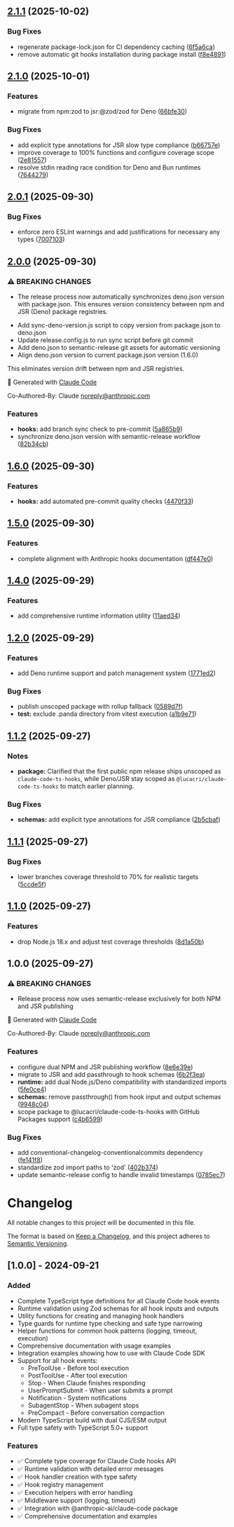 ## [2.1.1](https://github.com/lucacri/claude-code-ts-hooks/compare/v2.1.0...v2.1.1) (2025-10-02)

### Bug Fixes

* regenerate package-lock.json for CI dependency caching ([6f5a6ca](https://github.com/lucacri/claude-code-ts-hooks/commit/6f5a6ca32067d3027f3ecdd27f0f73f44d745256))
* remove automatic git hooks installation during package install ([f8e4891](https://github.com/lucacri/claude-code-ts-hooks/commit/f8e4891e7924e1813ee54f598e65040c21405346))

## [2.1.0](https://github.com/lucacri/claude-code-ts-hooks/compare/v2.0.1...v2.1.0) (2025-10-01)

### Features

* migrate from npm:zod to jsr:@zod/zod for Deno ([66bfe30](https://github.com/lucacri/claude-code-ts-hooks/commit/66bfe30b5866e0d696c32f8127227abca44687df))

### Bug Fixes

* add explicit type annotations for JSR slow type compliance ([b66757e](https://github.com/lucacri/claude-code-ts-hooks/commit/b66757e54446f9dd7fab6153a3f4dac8901fa3b3))
* improve coverage to 100% functions and configure coverage scope ([2e81557](https://github.com/lucacri/claude-code-ts-hooks/commit/2e815577aebdbae74e6a9c3189b0987fd53082da))
* resolve stdin reading race condition for Deno and Bun runtimes ([7644279](https://github.com/lucacri/claude-code-ts-hooks/commit/76442795c3a9c6cb2300d7cdb0342dffbc5bde96))

## [2.0.1](https://github.com/lucacri/claude-code-ts-hooks/compare/v2.0.0...v2.0.1) (2025-09-30)

### Bug Fixes

* enforce zero ESLint warnings and add justifications for necessary any types ([7007103](https://github.com/lucacri/claude-code-ts-hooks/commit/7007103d45a4e151d8c5f40cdbb759acd22868de))

## [2.0.0](https://github.com/lucacri/claude-code-ts-hooks/compare/v1.6.0...v2.0.0) (2025-09-30)

### ⚠ BREAKING CHANGES

* The release process now automatically synchronizes deno.json version with package.json. This ensures version consistency between npm and JSR (Deno) package registries.

- Add sync-deno-version.js script to copy version from package.json to deno.json
- Update release.config.js to run sync script before git commit
- Add deno.json to semantic-release git assets for automatic versioning
- Align deno.json version to current package.json version (1.6.0)

This eliminates version drift between npm and JSR registries.

🤖 Generated with [Claude Code](https://claude.com/claude-code)

Co-Authored-By: Claude <noreply@anthropic.com>

### Features

* **hooks:** add branch sync check to pre-commit ([5a865b9](https://github.com/lucacri/claude-code-ts-hooks/commit/5a865b9e9fc9d16b5d99fbac70dc1b1638982597))
* synchronize deno.json version with semantic-release workflow ([82b34cb](https://github.com/lucacri/claude-code-ts-hooks/commit/82b34cb4dd83877758cf763d499d6b5d9b37f89b))

## [1.6.0](https://github.com/lucacri/claude-code-ts-hooks/compare/v1.5.0...v1.6.0) (2025-09-30)

### Features

* **hooks:** add automated pre-commit quality checks ([4470f33](https://github.com/lucacri/claude-code-ts-hooks/commit/4470f3364eec50166e3965e6c1e8564d9b19c444))

## [1.5.0](https://github.com/lucacri/claude-code-ts-hooks/compare/v1.4.0...v1.5.0) (2025-09-30)

### Features

* complete alignment with Anthropic hooks documentation ([df447e0](https://github.com/lucacri/claude-code-ts-hooks/commit/df447e00ac69e07e8b5bf60e44e0f071162e4466))

## [1.4.0](https://github.com/lucacri/claude-code-ts-hooks/compare/v1.3.0...v1.4.0) (2025-09-29)

### Features

* add comprehensive runtime information utility ([11aed34](https://github.com/lucacri/claude-code-ts-hooks/commit/11aed3491ef9f8bb353ad30113fe0a47062d0265))

## [1.2.0](https://github.com/lucacri/claude-code-ts-hooks/compare/v1.1.2...v1.2.0) (2025-09-29)

### Features

* add Deno runtime support and patch management system ([1771ed2](https://github.com/lucacri/claude-code-ts-hooks/commit/1771ed2a7b756a4ad4c5b100aa200b1ba0d9e18a))

### Bug Fixes

* publish unscoped package with rollup fallback ([0589d7f](https://github.com/lucacri/claude-code-ts-hooks/commit/0589d7fed22c2b20a7c3eefa46e7f69eff650c06))
* **test:** exclude .panda directory from vitest execution ([a1b9e71](https://github.com/lucacri/claude-code-ts-hooks/commit/a1b9e718bacf61446c73d7226fe2372ca3ccfe1c))

## [1.1.2](https://github.com/lucacri/claude-code-ts-hooks/compare/v1.1.1...v1.1.2) (2025-09-27)

### Notes

* **package:** Clarified that the first public npm release ships unscoped as `claude-code-ts-hooks`, while Deno/JSR stay scoped as `@lucacri/claude-code-ts-hooks` to match earlier planning.

### Bug Fixes

* **schemas:** add explicit type annotations for JSR compliance ([2b5cbaf](https://github.com/lucacri/claude-code-ts-hooks/commit/2b5cbafd319e754f7b52df62716eec02a3745bc1))

## [1.1.1](https://github.com/lucacri/claude-code-ts-hooks/compare/v1.1.0...v1.1.1) (2025-09-27)

### Bug Fixes

* lower branches coverage threshold to 70% for realistic targets ([5ccde5f](https://github.com/lucacri/claude-code-ts-hooks/commit/5ccde5ff55d97c91024960a09b38a25b84d45619))

## [1.1.0](https://github.com/lucacri/claude-code-ts-hooks/compare/v1.0.0...v1.1.0) (2025-09-27)

### Features

* drop Node.js 18.x and adjust test coverage thresholds ([8d1a50b](https://github.com/lucacri/claude-code-ts-hooks/commit/8d1a50b1a31fee9e9db7bde940eb07c6b1339eca))

## 1.0.0 (2025-09-27)

### ⚠ BREAKING CHANGES

* Release process now uses semantic-release exclusively for both NPM and JSR publishing

🤖 Generated with [Claude Code](https://claude.ai/code)

Co-Authored-By: Claude <noreply@anthropic.com>

### Features

* configure dual NPM and JSR publishing workflow ([8e6e39e](https://github.com/lucacri/claude-code-ts-hooks/commit/8e6e39e467a81b04db9b0a17ac4884f66bd73baa))
* migrate to JSR and add passthrough to hook schemas ([6b2f3ea](https://github.com/lucacri/claude-code-ts-hooks/commit/6b2f3ea05d013c3f7ddc78e4f2a0b7671729105a))
* **runtime:** add dual Node.js/Deno compatibility with standardized imports ([5fe0ce4](https://github.com/lucacri/claude-code-ts-hooks/commit/5fe0ce40fadd2e1971e3f88b15f461b2eed69a49))
* **schemas:** remove passthrough() from hook input and output schemas ([9948c04](https://github.com/lucacri/claude-code-ts-hooks/commit/9948c0432d83257173b4fc586c6536014882ce70))
* scope package to @lucacri/claude-code-ts-hooks with GitHub Packages support ([c4b6599](https://github.com/lucacri/claude-code-ts-hooks/commit/c4b6599984d8c656135cd67211eb2a37377540c2))

### Bug Fixes

* add conventional-changelog-conventionalcommits dependency ([fe141f8](https://github.com/lucacri/claude-code-ts-hooks/commit/fe141f8fd6684f7f9890cc95ac4bdb996ac3c6b5))
* standardize zod import paths to 'zod' ([402b374](https://github.com/lucacri/claude-code-ts-hooks/commit/402b37421cb3cd6fa461e8c92d45f9df22e8b8cb))
* update semantic-release config to handle invalid timestamps ([0785ec7](https://github.com/lucacri/claude-code-ts-hooks/commit/0785ec7060f1a73928768af13e99d2ca04161bb7))

# Changelog

All notable changes to this project will be documented in this file.

The format is based on [Keep a Changelog](https://keepachangelog.com/en/1.0.0/),
and this project adheres to [Semantic Versioning](https://semver.org/spec/v2.0.0.html).

## [1.0.0] - 2024-09-21

### Added
- Complete TypeScript type definitions for all Claude Code hook events
- Runtime validation using Zod schemas for all hook inputs and outputs
- Utility functions for creating and managing hook handlers
- Type guards for runtime type checking and safe type narrowing
- Helper functions for common hook patterns (logging, timeout, execution)
- Comprehensive documentation with usage examples
- Integration examples showing how to use with Claude Code SDK
- Support for all hook events:
  - PreToolUse - Before tool execution
  - PostToolUse - After tool execution  
  - Stop - When Claude finishes responding
  - UserPromptSubmit - When user submits a prompt
  - Notification - System notifications
  - SubagentStop - When subagent stops
  - PreCompact - Before conversation compaction
- Modern TypeScript build with dual CJS/ESM output
- Full type safety with TypeScript 5.0+ support

### Features
- ✅ Complete type coverage for Claude Code hooks API
- ✅ Runtime validation with detailed error messages
- ✅ Hook handler creation with type safety
- ✅ Hook registry management
- ✅ Execution helpers with error handling
- ✅ Middleware support (logging, timeout)
- ✅ Integration with @anthropic-ai/claude-code package
- ✅ Comprehensive documentation and examples

